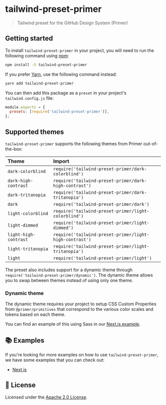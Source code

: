 # tailwind-preset-primer

> Tailwind preset for the GitHub Design System (Primer)

## Getting started

To install `tailwind-preset-primer` in your project, you will need to run the
following command using [npm](https://www.npmjs.com/):

```bash
npm install -S tailwind-preset-primer
```

If you prefer [Yarn](https://yarnpkg.com/en/), use the following command
instead:

```bash
yarn add tailwind-preset-primer
```

You can then add this package as a `preset` in your project's
`tailwind.config.js` file:

```js
module.exports = {
  presets: [require('tailwind-preset-primer')],
};
```

## Supported themes

`tailwind-preset-primer` supports the following themes from Primer
out-of-the-box:

| Theme                 | Import                                                  |
| :-------------------- | :------------------------------------------------------ |
| `dark-colorblind`     | `require('tailwind-preset-primer/dark-colorblind')`     |
| `dark-high-contrast`  | `require('tailwind-preset-primer/dark-high-contrast')`  |
| `dark-tritanopia`     | `require('tailwind-preset-primer/dark-tritanopia')`     |
| `dark`                | `require('tailwind-preset-primer/dark')`                |
| `light-colorblind`    | `require('tailwind-preset-primer/light-colorblind')`    |
| `light-dimmed`        | `require('tailwind-preset-primer/light-dimmed')`        |
| `light-high-contrast` | `require('tailwind-preset-primer/light-high-contrast')` |
| `light-tritanopia`    | `require('tailwind-preset-primer/light-tritanopia')`    |
| `light`               | `require('tailwind-preset-primer/light')`               |

The preset also includes support for a dynamic theme through
`require('tailwind-preset-primer/dynamic')`. The dynamic theme allows you to
swap between themes instead of using only one theme.

### Dynamic theme

The dynamic theme requires your project to setup CSS Custom Properties from
`@primer/primitives` that correspond to the various color scales and tokens
based on each theme.

You can find an example of this using Sass in our
[Next.js example](../../examples/nextjs/src/styles/_themes.scss).

## 📚 Examples

If you're looking for more examples on how to use `tailwind-preset-primer`, we
have some examples that you can check out:

- [Next.js](../../examples/nextjs)

## 📝 License

Licensed under the [Apache 2.0 License](/LICENSE).
